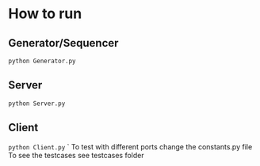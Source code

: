 # How to run 

## Generator/Sequencer

`
python Generator.py
`
## Server

`
python Server.py
`

## Client

`
python Client.py
`
`
To test with different ports change the constants.py file
To see the testcases see testcases folder